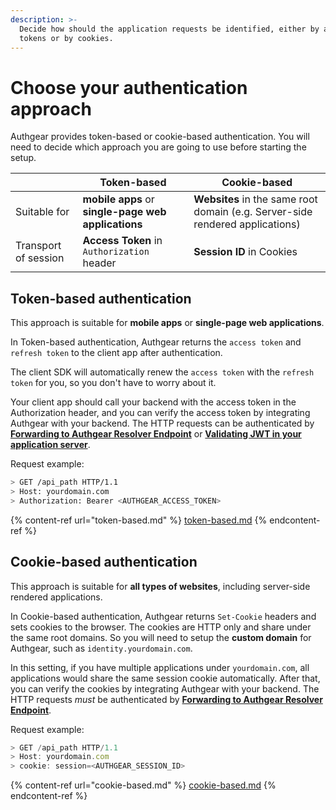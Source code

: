 ```yaml
---
description: >-
  Decide how should the application requests be identified, either by access
  tokens or by cookies.
---
```


# Choose your authentication approach

Authgear provides token-based or cookie-based authentication. You will need to decide which approach you are going to use before starting the setup.

|                      | **Token-based**                                     | Cookie-based                                                                  |
| -------------------- | --------------------------------------------------- | ----------------------------------------------------------------------------- |
| Suitable for         | **mobile apps** or **single-page web applications** | **Websites** in the same root domain (e.g. Server-side rendered applications) |
| Transport of session | **Access Token** in `Authorization` header          | **Session ID** in Cookies                                                     |

## Token-based authentication

This approach is suitable for **mobile apps** or **single-page web applications**.

In Token-based authentication, Authgear returns the `access token` and `refresh token` to the client app after authentication.

The client SDK will automatically renew the `access token` with the `refresh token` for you, so you don't have to worry about it.

Your client app should call your backend with the access token in the Authorization header, and you can verify the access token by integrating Authgear with your backend. The HTTP requests can be authenticated by [**Forwarding to Authgear Resolver Endpoint**](../backend-api/nginx.md) or [**Validating JWT in your application server**](../backend-api/jwt.md).

Request example:

```bash
> GET /api_path HTTP/1.1
> Host: yourdomain.com
> Authorization: Bearer <AUTHGEAR_ACCESS_TOKEN>
```

{% content-ref url="token-based.md" %}
[token-based.md](token-based.md)
{% endcontent-ref %}

## Cookie-based authentication

This approach is suitable for **all types of websites**, including server-side rendered applications.

In Cookie-based authentication, Authgear returns `Set-Cookie` headers and sets cookies to the browser. The cookies are HTTP only and share under the same root domains. So you will need to setup the **custom domain** for Authgear, such as `identity.yourdomain.com`.

In this setting, if you have multiple applications under `yourdomain.com`, all applications would share the same session cookie automatically. After that, you can verify the cookies by integrating Authgear with your backend. The HTTP requests _must_ be authenticated by [**Forwarding to Authgear Resolver Endpoint**](../backend-api/nginx.md).

Request example:

```javascript
> GET /api_path HTTP/1.1
> Host: yourdomain.com
> cookie: session=<AUTHGEAR_SESSION_ID>
```

{% content-ref url="cookie-based.md" %}
[cookie-based.md](cookie-based.md)
{% endcontent-ref %}

